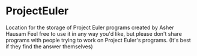 # ProjectEuler
Location for the storage of Project Euler programs created by Asher Hausam
Feel free to use it in any way you'd like, but please don't share programs with people trying to work on Project Euler's programs. (It's best if they find the answer themselves)
